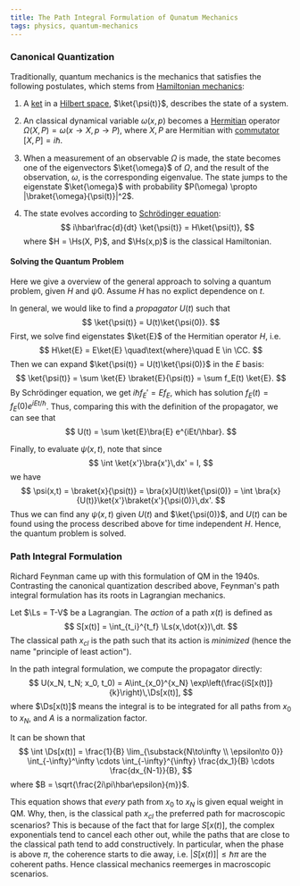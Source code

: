 ```yaml
---
title: The Path Integral Formulation of Qunatum Mechanics
tags: physics, quantum-mechanics
---
```


### Canonical Quantization

Traditionally, quantum mechanics is the mechanics that satisfies the following postulates, which stems from [Hamiltonian mechanics](https://en.wikipedia.org/wiki/Hamiltonian_mechanics):

1. A [ket](https://en.wikipedia.org/wiki/Bra%E2%80%93ket_notation) in a [Hilbert space](https://en.wikipedia.org/wiki/Hilbert_space), $\ket{\psi(t)}$, describes the state of a system.

2. An classical dynamical variable $\omega(x,p)$ becomes a [Hermitian](https://en.wikipedia.org/wiki/Hermitian_matrix) operator $\Omega(X,P) = \omega(x\to X, p \to P)$, where $X,P$ are Hermitian with [commutator](https://en.wikipedia.org/wiki/Commutator#Ring_theory) $[X,P] = i\hbar$.

3. When a measurement of an observable $\Omega$ is made, the state becomes one of the eigenvectors $\ket{\omega}$ of $\Omega$, and the result of the observation, $\omega$, is the corresponding eigenvalue. The state jumps to the eigenstate $\ket{\omega}$ with probability $P(\omega) \propto |\braket{\omega}{\psi(t)}|^2$.

4. The state evolves according to [Schrödinger equation](https://en.wikipedia.org/wiki/Schr%C3%B6dinger_equation): $$ i\hbar\frac{d}{dt} \ket{\psi(t)} = H\ket{\psi(t)}, $$ where $H = \Hs(X, P)$, and $\Hs(x,p)$ is the classical Hamiltonian.


#### Solving the Quantum Problem
Here we give a overview of the general approach to solving a quantum problem, given $H$ and $\psi{0}$. Assume $H$ has no explict dependence on $t$.

In general, we would like to find a _propagator_ $U(t)$ such that
$$ \ket{\psi(t)} = U(t)\ket{\psi(0)}. $$
First, we solve find eigenstates $\ket{E}$ of the Hermitian operator $H$, i.e. $$ H\ket{E} = E\ket{E} \quad\text{where}\quad E \in \CC. $$
Then we can expand $\ket{\psi(t)} = U(t)\ket{\psi(0)}$ in the $E$ basis:
$$ \ket{\psi(t)} = \sum \ket{E} \braket{E}{\psi(t)} = \sum f_E(t) \ket{E}. $$
By Schrödinger equation, we get $i\hbar f_E' = Ef_E$, which has solution $f_E(t) = f_E(0)e^{iEt/\hbar}$.
Thus, comparing this with the definition of the propagator, we can see that
$$ U(t) = \sum \ket{E}\bra{E} e^{iEt/\hbar}. $$

Finally, to evaluate $\psi(x,t)$, note that since $$ \int \ket{x'}\bra{x'}\,dx' = I, $$
we have $$ \psi(x,t) = \braket{x}{\psi(t)} = \bra{x}U(t)\ket{\psi(0)} = \int \bra{x}{U(t)}\ket{x'}\braket{x'}{\psi(0)}\,dx'. $$
Thus we can find any $\psi(x,t)$ given $U(t)$ and $\ket{\psi(0)}$, and $U(t)$ can be found using the process described above for time independent $H$. Hence, the quantum problem is solved.


### Path Integral Formulation
Richard Feynman came up with this formulation of QM in the 1940s. Contrasting the canonical quantization described above, Feynman's path integral formulation has its roots in Lagrangian mechanics.

Let $\Ls = T-V$ be a Lagrangian. The _action_ of a path $x(t)$ is defined as
$$ S[x(t)] = \int_{t_i}^{t_f} \Ls(x,\dot{x})\,dt. $$
The classical path $x_{cl}$ is the path such that its action is _minimized_ (hence the name "principle of least action").

In the path integral formulation, we compute the propagator directly:
$$ U(x_N, t_N; x_0, t_0) = A\int_{x_0}^{x_N} \exp\left(\frac{iS[x(t)]}{k}\right)\,\Ds[x(t)], $$
where $\Ds[x(t)]$ means the integral is to be integrated for all paths from $x_0$ to $x_N$, and $A$ is a normalization factor.

It can be shown that
$$ \int \Ds[x(t)] = \frac{1}{B} \lim_{\substack{N\to\infty \\ \epsilon\to 0}} \int_{-\infty}^\infty \cdots \int_{-\infty}^{\infty} \frac{dx_1}{B}  \cdots \frac{dx_{N-1}}{B}, $$
    where $B = \sqrt{\frac{2i\pi\hbar\epsilon}{m}}$.

This equation shows that _every_ path from $x_0$ to $x_N$ is given equal weight in QM. Why, then, is the classical path $x_{cl}$ the preferred path for macroscopic scenarios? This is because of the fact that for large $S[x(t)]$, the complex exponentials tend to cancel each other out, while the paths that are close to the classical path tend to add constructively. In particular, when the phase is above $\pi$, the coherence starts to die away, i.e. $|S[x(t)]| \le \hbar \pi$ are the coherent paths. Hence classical mechanics reemerges in macroscopic scenarios.
